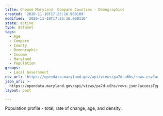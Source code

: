 ```yaml
---
title: Choose Maryland  Compare Counties - Demographics
created: '2020-11-10T17:25:16.968109'
modified: '2020-11-10T17:25:16.968116'
state: active
type: dataset
tags:
  - Age
  - Compare
  - County
  - Demographic
  - Income
  - Maryland
  - Population
groups:
  - Local Government
csv_url: 'https://opendata.maryland.gov/api/views/pa7d-u6hs/rows.csv?accessType=DOWNLOAD'
json_url: >-
  https://opendata.maryland.gov/api/views/pa7d-u6hs/rows.json?accessType=DOWNLOAD
layout: post

---
```

Population profile - total, rate of change, age, and density.
